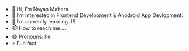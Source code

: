 - 👋 Hi, I’m Nayan Mahera
- 👀 I’m interested in Frontend Development & Anodroid App Devlopment.
- 🌱 I’m currently learning JS
- 📫 How to reach me ...
- 😄 Pronouns: he
- ⚡ Fun fact: 

<!---
itznayan/itznayan is a ✨ special ✨ repository because its `README.md` (this file) appears on your GitHub profile.
You can click the Preview link to take a look at your changes.
--->

